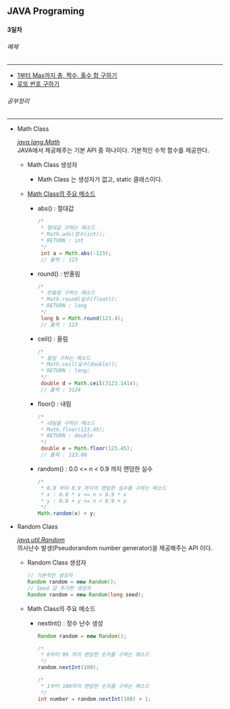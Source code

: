 JAVA Programing
----------------------------------------------------
#### 3일차

###### 예제
____________________________________________________

  - [1부터 Max까지 총, 짝수, 홀수 합 구하기 ](https://github.com/Hooooong/DAY3_MathClass/blob/master/src/AlgoMain.java)
  - [로또 번호 구하기](https://github.com/Hooooong/DAY3_MathClass/blob/master/src/AlgoMath.java)

###### 공부정리
____________________________________________________

  - Math Class

    [_java.lang.Math_](https://docs.oracle.com/javase/7/docs/api/java/lang/Math.html)<br>
    JAVA에서 제공해주는 기본 API 중 하나이다. 기본적인 수학 함수를 제공한다.

    - Math Class 생성자

        - Math Class 는 생성자가 없고, static 클래스이다.

    - [Math Class의 주요 메소드](https://github.com/Hooooong/DAY3_MathClass/blob/master/src/AlgoMath.java)

        - abs() : 절대값

          ```java
          /*
           * 절대값 구하는 메소드
           * Math.ads(정수(int));
           * RETURN : int
           */
           int a = Math.abs(-123);
           // 출력 : 123
          ```

        - round() : 반올림

          ```java
          /*
           * 반올림 구하는 메소드
           * Math.round(실수(float));
           * RETURN : long
           */
           long b = Math.round(123.4);
           // 출력 : 123
          ```

        - ceil() : 올림

          ```java
          /*
           * 올림 구하는 메소드
           * Math.ceil(실수(double));
           * RETURN : long;
           */
           double d = Math.ceil(3123.1414);
           // 출력 : 3124
          ```

        - floor() : 내림

          ```java
          /*
           * 내림을 구하는 메소드
           * Math.floor(123.45);
           * RETURN : double
           */
           double e = Math.floor(123.45);
           // 출력 : 123.00
          ```

        - random() : 0.0 <= n < 0.9 까지 랜덤한 실수

          ```java
          /*
           * 0.0 부터 0.9 까지의 랜덤한 실수를 구하는 메소드
           * x : 0.0 * x <= n < 0.9 * x
           * y : 0.0 + y <= n < 0.9 + y
           */
          Math.random(x) + y;
          ```

  - Random Class

    [_java.util.Random_](https://docs.oracle.com/javase/7/docs/api/java/util/Random.html)<br>
    의사난수 발생(Pseudorandom number generator)을 제공해주는 API 이다.

    - Random Class 생성자

        ```java
        // 기본적인 생성자
        Random random = new Random();
        // Seed 값 추가한 생성자
        Random random = new Random(long seed);
        ```

    - Math Class의 주요 메소드

        - nextInt() : 정수 난수 생성

          ```java
          Random random = new Random();

          /*
           * 0부터 99 까지 랜덤한 숫자를 구하는 메소드
           */
          random.nextInt(100);

          /*
           * 1부터 100까지 랜덤한 숫자를 구하는 메소드
           */
          int number = random.nextInt(100) + 1;
          ```
